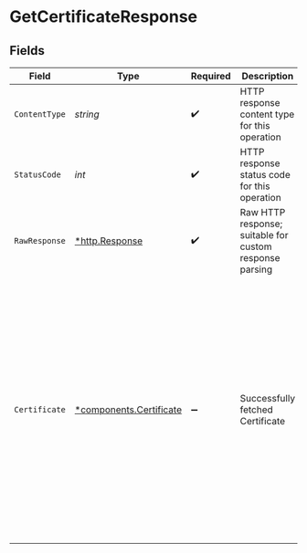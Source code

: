 # GetCertificateResponse


## Fields

| Field                                                                                                                                                                                                                         | Type                                                                                                                                                                                                                          | Required                                                                                                                                                                                                                      | Description                                                                                                                                                                                                                   | Example                                                                                                                                                                                                                       |
| ----------------------------------------------------------------------------------------------------------------------------------------------------------------------------------------------------------------------------- | ----------------------------------------------------------------------------------------------------------------------------------------------------------------------------------------------------------------------------- | ----------------------------------------------------------------------------------------------------------------------------------------------------------------------------------------------------------------------------- | ----------------------------------------------------------------------------------------------------------------------------------------------------------------------------------------------------------------------------- | ----------------------------------------------------------------------------------------------------------------------------------------------------------------------------------------------------------------------------- |
| `ContentType`                                                                                                                                                                                                                 | *string*                                                                                                                                                                                                                      | :heavy_check_mark:                                                                                                                                                                                                            | HTTP response content type for this operation                                                                                                                                                                                 |                                                                                                                                                                                                                               |
| `StatusCode`                                                                                                                                                                                                                  | *int*                                                                                                                                                                                                                         | :heavy_check_mark:                                                                                                                                                                                                            | HTTP response status code for this operation                                                                                                                                                                                  |                                                                                                                                                                                                                               |
| `RawResponse`                                                                                                                                                                                                                 | [*http.Response](https://pkg.go.dev/net/http#Response)                                                                                                                                                                        | :heavy_check_mark:                                                                                                                                                                                                            | Raw HTTP response; suitable for custom response parsing                                                                                                                                                                       |                                                                                                                                                                                                                               |
| `Certificate`                                                                                                                                                                                                                 | [*components.Certificate](../../models/components/certificate.md)                                                                                                                                                             | :heavy_minus_sign:                                                                                                                                                                                                            | Successfully fetched Certificate                                                                                                                                                                                              | {<br/>"cert": "-----BEGIN CERTIFICATE-----\ncertificate-content\n-----END CERTIFICATE-----",<br/>"id": "b2f34145-0343-41a4-9602-4c69dec2f269",<br/>"key": "-----BEGIN PRIVATE KEY-----\nprivate-key-content\n-----END PRIVATE KEY-----"<br/>} |